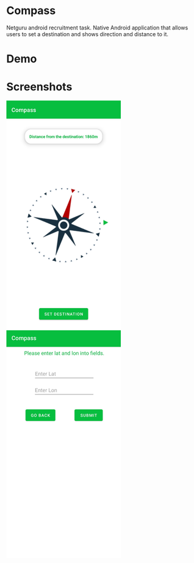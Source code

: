 # Compass

Netguru android recruitment task. Native Android application that allows users to set a destination and shows direction and distance to it.

# Demo 

# Screenshots

<img src="readme-files/main-activity.png" alt="drawing" width="300"/>  <img src="readme-files/set-destination.jpg" alt="drawing" width="300"/> 